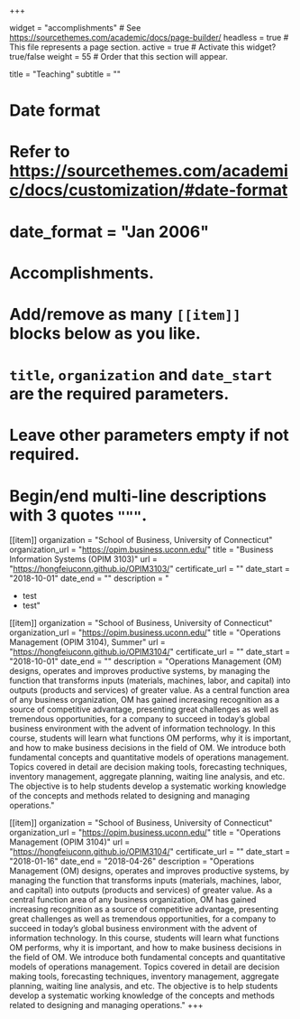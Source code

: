 +++

widget = "accomplishments"  # See https://sourcethemes.com/academic/docs/page-builder/
headless = true  # This file represents a page section.
active = true  # Activate this widget? true/false
weight = 55  # Order that this section will appear.

title = "Teaching"
subtitle = ""

# Date format
#   Refer to https://sourcethemes.com/academic/docs/customization/#date-format
# date_format = "Jan 2006"

# Accomplishments.
#   Add/remove as many `[[item]]` blocks below as you like.
#   `title`, `organization` and `date_start` are the required parameters.
#   Leave other parameters empty if not required.
#   Begin/end multi-line descriptions with 3 quotes `"""`.

[[item]]
  organization = "School of Business, University of Connecticut"
  organization_url = "https://opim.business.uconn.edu/"
  title = "Business Information Systems (OPIM 3103)"
  url = "https://hongfeiuconn.github.io/OPIM3103/"
  certificate_url = ""
  date_start = "2018-10-01"
  date_end = ""
  description = "
  - test
  - test"
  
[[item]]
  organization = "School of Business, University of Connecticut"
  organization_url = "https://opim.business.uconn.edu/"
  title = "Operations Management (OPIM 3104), Summer"
  url = "https://hongfeiuconn.github.io/OPIM3104/"
  certificate_url = ""
  date_start = "2018-10-01"
  date_end = ""
  description = "Operations Management (OM) designs, operates and improves productive systems, by managing the function that transforms inputs (materials, machines, labor, and capital) into outputs (products and services) of greater value. As a central function area of any business organization, OM has gained increasing recognition as a source of competitive advantage, presenting great challenges as well as tremendous opportunities, for a company to succeed in today’s global business environment with the advent of information technology. In this course, students will learn what functions OM performs, why it is important, and how to make business decisions in the field of OM. We introduce both fundamental concepts and quantitative models of operations management. Topics covered in detail are decision making tools, forecasting techniques, inventory management, aggregate planning, waiting line analysis, and etc. The objective is to help students develop a systematic working knowledge of the concepts and methods related to designing and managing operations."

[[item]]
  organization = "School of Business, University of Connecticut"
  organization_url = "https://opim.business.uconn.edu/"
  title = "Operations Management (OPIM 3104)"
  url = "https://hongfeiuconn.github.io/OPIM3104/"
  certificate_url = ""
  date_start = "2018-01-16"
  date_end = "2018-04-26"
  description = "Operations Management (OM) designs, operates and improves productive systems, by managing the function that transforms inputs (materials, machines, labor, and capital) into outputs (products and services) of greater value. As a central function area of any business organization, OM has gained increasing recognition as a source of competitive advantage, presenting great challenges as well as tremendous opportunities, for a company to succeed in today’s global business environment with the advent of information technology. In this course, students will learn what functions OM performs, why it is important, and how to make business decisions in the field of OM. We introduce both fundamental concepts and quantitative models of operations management. Topics covered in detail are decision making tools, forecasting techniques, inventory management, aggregate planning, waiting line analysis, and etc. The objective is to help students develop a systematic working knowledge of the concepts and methods related to designing and managing operations."
+++

